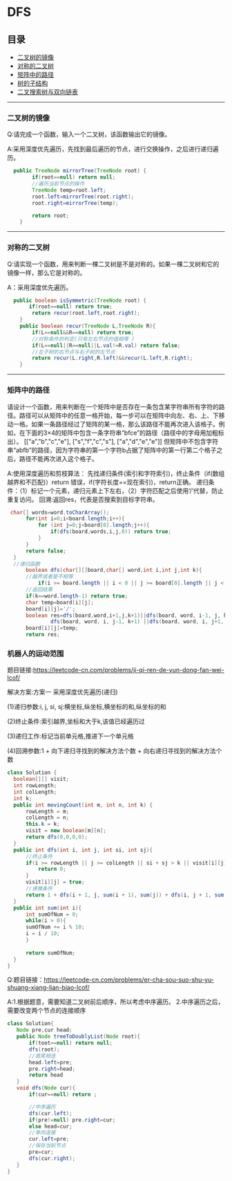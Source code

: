 # DFS

## 目录

* [二叉树的镜像](#二叉树的镜像)
* [对称的二叉树](#对称的二叉树)
* [矩阵中的路径](#矩阵中的路径)
* [树的子结构](#树的子结构)
* [二叉搜索树与双向链表](#二叉搜索树与双向链表)
---
### 二叉树的镜像
Q:请完成一个函数，输入一个二叉树，该函数输出它的镜像。

A:采用深度优先遍历，先找到最后遍历的节点，进行交换操作，之后进行递归遍历。
```java
  public TreeNode mirrorTree(TreeNode root) {
        if(root==null) return null;
        //遍历当前节点的操作
        TreeNode temp=root.left;
        root.left=mirrorTree(root.right);
        root.right=mirrorTree(temp);

        return root;
    }
```
---
### 对称的二叉树
Q:请实现一个函数，用来判断一棵二叉树是不是对称的。如果一棵二叉树和它的镜像一样，那么它是对称的。

A：采用深度优先遍历。
```java
  public boolean isSymmetric(TreeNode root) {
       if(root==null) return true;
        return recur(root.left,root.right);
    }
    public boolean recur(TreeNode L,TreeNode R){
        if(L==null&&R==null) return true;
        //对称条件的判定(只有左右节点的值相等 )
        if(L==null||R==null||L.val!=R.val) return false;
        //左子树的右节点与右子树的左节点
        return recur(L.right,R.left)&&recur(L.left,R.right);
    }    
```
---
### 矩阵中的路径
请设计一个函数，用来判断在一个矩阵中是否存在一条包含某字符串所有字符的路径。路径可以从矩阵中的任意一格开始，每一步可以在矩阵中向左、右、上、下移动一格。如果一条路径经过了矩阵的某一格，那么该路径不能再次进入该格子。例如，在下面的3×4的矩阵中包含一条字符串“bfce”的路径（路径中的字母用加粗标出）。
[["a","b","c","e"],
["s","f","c","s"],
["a","d","e","e"]]
但矩阵中不包含字符串“abfb”的路径，因为字符串的第一个字符b占据了矩阵中的第一行第二个格子之后，路径不能再次进入这个格子。

A:使用深度遍历和剪枝算法：
  先找递归条件(索引和字符索引)，终止条件（if(数组越界和不匹配)）return 错误，if(字符长度==现在索引)，return正确。
  递归条件：（1）标记一个元素，递归元素上下左右，（2）字符匹配之后使用‘/’代替，防止重复访问。
  回溯:返回res，代表是否搜索到目标字符串。
  ```java
   char[] words=word.toCharArray();
        for(int i=0;i<board.length;i++){
            for (int j=0;j<board[0].length;j++){
                if(dfs(board,words,i,j,0)) return true;
            }
        }
        return false;
    }
    //递归函数
        boolean dfs(char[][]board,char[] word,int i,int j,int k){
        //越界或者是不相等
            if(i >= board.length || i < 0 || j >= board[0].length || j < 0 || board[i][j] != word[k]) return false;
        //返回结果
        if(k==word.length-1) return true;
        char temp=board[i][j];
        board[i][j]='/';
        boolean res=dfs(board,word,i+1,j,k+1)||dfs(board, word, i-1, j, k+1)||
                dfs(board, word, i, j-1, k+1) ||dfs(board, word, i, j+1, k+1);
        board[i][j]=temp;
        return res;

  ```
  
### 机器人的运动范围

题目链接:https://leetcode-cn.com/problems/ji-qi-ren-de-yun-dong-fan-wei-lcof/

解决方案:方案一 采用深度优先遍历(递归)

  (1)递归参数:i, j, si, sj:横坐标,纵坐标,横坐标的和,纵坐标的和
  
  (2)终止条件:索引越界,坐标和大于k,该值已经遍历过
  
  (3)递归工作:标记当前单元格,推进下一个单元格
  
  (4)回溯参数:1 + 向下递归寻找到的解决方法个数 + 向右递归寻找到的解决方法个数
  
  ```java
  class Solution {
    boolean[][] visit;
    int rowLength;
    int colLength;
    int k;
    public int movingCount(int m, int n, int k) {
        rowLength = m;
        colLength = n;
        this.k = k;
        visit = new boolean[m][n];
        return dfs(0,0,0,0);
    }
    public int dfs(int i, int j, int si, int sj){
        //终止条件
        if(i >= rowLength || j >= colLength || si + sj > k || visit[i][j]){
            return 0;
        }
        visit[i][j] = true;
        //递推条件
        return 1 + dfs(i + 1, j, sum(i + 1), sum(j)) + dfs(i, j + 1, sum(i), sum(j + 1));  
    }
    public int sum(int i){
        int sumOfNum = 0;
        while(i > 0){
        sumOfNum += i % 10;
        i = i / 10;
        }
        
        return sumOfNum;
    }
}
  ```
  









Q:题目链接：https://leetcode-cn.com/problems/er-cha-sou-suo-shu-yu-shuang-xiang-lian-biao-lcof/
  
A:1.根据题意，需要知道二叉树前后顺序，所以考虑中序遍历。
    2.中序遍历之后，需要改变两个节点的连接顺序
 ```java
 class Solution{
    Node pre,cur head;
    public Node treeToDoublyList(Node root){
        if(toot==null) return null;
        dfs(root);
        //首尾相连
        head.left=pre;
        pre.right=head;
        return head
    }
    void dfs(Node cur){
        if(cur==null) return ;

        //中序遍历
        dfs(cur.left);
        if(pre!=null) pre.right=cur;
        else head=cur;
        //单向连接
        cur.left=pre;
        //保存当前节点
        pre=cur;
        dfs(cur.right);    
    }
}

 ```
  
